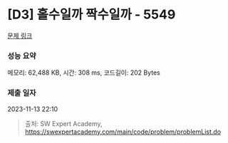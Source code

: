 # [D3] 홀수일까 짝수일까 - 5549 

[문제 링크](https://swexpertacademy.com/main/code/problem/problemDetail.do?contestProbId=AWWxpEDaAVoDFAW4) 

### 성능 요약

메모리: 62,488 KB, 시간: 308 ms, 코드길이: 202 Bytes

### 제출 일자

2023-11-13 22:10



> 출처: SW Expert Academy, https://swexpertacademy.com/main/code/problem/problemList.do